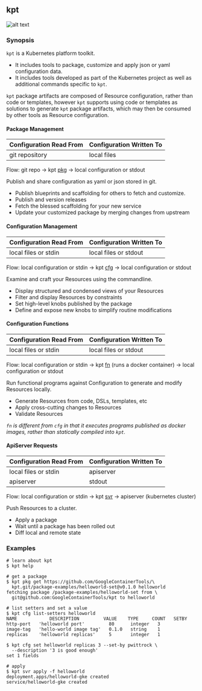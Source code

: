 ## kpt

![alt text][demo]

### Synopsis

`kpt` is a Kubernetes platform toolkit.

- It includes tools to package, customize and apply json or yaml configuration data.
- It includes tools developed as part of the Kubernetes project as well as additional commands
  specific to `kpt`.

`kpt` package artifacts are composed of Resource configuration, rather than code or templates,
however `kpt` supports using code or templates as solutions to generate `kpt` package artifacts,
which may then be consumed by other tools as Resource configuration.

#### Package Management

| Configuration Read From | Configuration Written To |
|-------------------------|--------------------------|
| git repository          | local files              |

Flow: git repo -> kpt [pkg] -> local configuration or stdout

Publish and share configuration as yaml or json stored in git.

- Publish blueprints and scaffolding for others to fetch and customize.
- Publish and version releases
- Fetch the blessed scaffolding for your new service
- Update your customized package by merging changes from upstream

#### Configuration Management

| Configuration Read From | Configuration Written To |
|-------------------------|--------------------------|
| local files or stdin    | local files or stdout    |

Flow: local configuration or stdin -> kpt [cfg] -> local configuration or stdout


Examine and craft your Resources using the commandline.

- Display structured and condensed views of your Resources
- Filter and display Resources by constraints
- Set high-level knobs published by the package
- Define and expose new knobs to simplify routine modifications

#### Configuration Functions

| Configuration Read From | Configuration Written To |
|-------------------------|--------------------------|
| local files or stdin    | local files or stdout    |

Flow:  local configuration or stdin -> kpt [fn] (runs a docker container) -> local configuration or stdout

Run functional programs against Configuration to generate and modify Resources locally.

- Generate Resources from code, DSLs, templates, etc
- Apply cross-cutting changes to Resources
- Validate Resources

*`fn` is different from `cfg` in that it executes programs published as docker images, rather
than statically compiled into `kpt`.*

#### ApiServer Requests

| Configuration Read From | Configuration Written To |
|-------------------------|--------------------------|
| local files or stdin    | apiserver                |
| apiserver               | stdout                   |

Flow: local configuration or stdin -> kpt [svr] -> apiserver (kubernetes cluster)

Push Resources to a cluster.

- Apply a package
- Wait until a package has been rolled out
- Diff local and remote state

### Examples

    # learn about kpt
    $ kpt help

    # get a package
    $ kpt pkg get https://github.com/GoogleContainerTools/\
      kpt.git/package-examples/helloworld-set@v0.1.0 helloworld
    fetching package /package-examples/helloworld-set from \
      git@github.com:GoogleContainerTools/kpt to helloworld

    # list setters and set a value
    $ kpt cfg list-setters helloworld
    NAME            DESCRIPTION         VALUE    TYPE     COUNT   SETBY
    http-port   'helloworld port'         80      integer   3
    image-tag   'hello-world image tag'   0.1.0   string    1
    replicas    'helloworld replicas'     5       integer   1

    $ kpt cfg set helloworld replicas 3 --set-by pwittrock \
      --description '3 is good enough'
    set 1 fields

    # apply
    $ kpt svr apply -f helloworld
    deployment.apps/helloworld-gke created
    service/helloworld-gke created

### 

[demo]: https://storage.googleapis.com/kpt-dev/docs/overview-readme.gif "kpt"
[pkg]: pkg/README.md
[cfg]: cfg/README.md
[fn]: fn/README.md
[svr]: svr/README.md